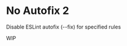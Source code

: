 # No Autofix 2

Disable ESLint autofix (--fix) for specified rules

WIP

<!--
## Why

[Some warnings is auto-fixable but we do not want to fix it, like "prefer-const" .](https://github.com/Microsoft/vscode-eslint/issues/208)

## Install & usage

```bash
$ npm i eslint-plugin-no-autofix -D # for npm
$ yarn add eslint-plugin-no-autofix -D # for yarn
```

add prefix "no-autofix/" to the rulename in eslintrc:

```js
{
  "plugins": ["no-autofix"],
  "rules": {
    "prefer-const": "off",
    "no-autofix/prefer-const": "error",
  }
}
```

or a 3rd-party plugin:

```js
{
  "plugins": ["no-autofix", "react"],
  "rules": {
    "react/jsx-indent": "off",
    "no-autofix/react/jsx-indent": "error",
  }
}
```

## Supported rules

It supports [all eslint core rules](https://eslint.org/docs/rules/) and
3rd-party plugins(except for scoped packages).

## Acknowledgement

- [ESLint](https://eslint.org)
- [eslint-rule-composer](https://github.com/not-an-aardvark/eslint-rule-composer)
  -->
